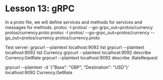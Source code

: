 # Lesson 13: gRPC

In a proto file, we will define services and methods for services and messages for methods.
protoc -I protos/ --go-grpc_out=protos/currency protos/currency.proto
protoc -I protos/ --go-grpc_out=protos/currency --go_out=protos/currency protos/currency.proto

Test server: 
grpcurl --plaintext localhost:9092 list
grpcurl --plaintext localhost:9092 list Currency
grpcurl --plaintext localhost:9092 describe Currency.GetRate
grpcurl --plaintext localhost:9092 describe .RateRequest
<!-- For some reason Idk, that's how I need to write in the cmd in Windows... -->
grpcurl --plaintext -d '{\"Base\": \"GBP\", \"Destination\": \"USD\"}' localhost:9092 Currency.GetRate
